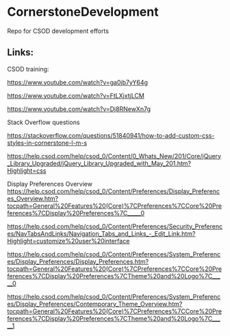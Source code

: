 # CornerstoneDevelopment
Repo for CSOD development efforts


Links:
------
CSOD training: 

https://www.youtube.com/watch?v=ga0jb7yY64g

https://www.youtube.com/watch?v=FtLXjxtjLCM

https://www.youtube.com/watch?v=Dj8RNewXn7g

Stack Overflow questions

https://stackoverflow.com/questions/51840941/how-to-add-custom-css-styles-in-cornerstone-l-m-s

https://help.csod.com/help/csod_0/Content/0_Whats_New/201/Core/jQuery_Library_Upgraded/jQuery_Library_Upgraded_with_May_201.htm?Highlight=css

Display Preferences Overview
https://help.csod.com/help/csod_0/Content/Preferences/Display_Preferences_Overview.htm?tocpath=General%20Features%20(Core)%7CPreferences%7CCore%20Preferences%7CDisplay%20Preferences%7C_____0

https://help.csod.com/help/csod_0/Content/Preferences/Security_Preferences/NavTabsAndLinks/Navigation_Tabs_and_Links_-_Edit_Link.htm?Highlight=customize%20user%20interface

https://help.csod.com/help/csod_0/Content/Preferences/System_Preferences/Display_Preferences/Display_Preferences.htm?tocpath=General%20Features%20(Core)%7CPreferences%7CCore%20Preferences%7CDisplay%20Preferences%7CTheme%20and%20Logo%7C_____0

https://help.csod.com/help/csod_0/Content/Preferences/System_Preferences/Display_Preferences/Contemporary_Theme_Overview.htm?tocpath=General%20Features%20(Core)%7CPreferences%7CCore%20Preferences%7CDisplay%20Preferences%7CTheme%20and%20Logo%7C_____1
